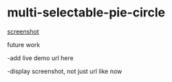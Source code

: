 # multi-selectable-pie-circle

[screenshot](https://icedrive.net/s/RRCx6hXiRkCi2wbbWvj5WhP6tGaY)

future work

-add live demo url here

-display screenshot, not just url like now